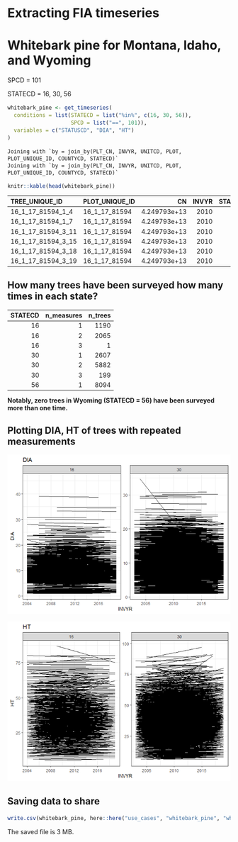 # Extracting FIA timeseries

# Whitebark pine for Montana, Idaho, and Wyoming

SPCD = 101

STATECD = 16, 30, 56

``` r
whitebark_pine <- get_timeseries(
  conditions = list(STATECD = list("%in%", c(16, 30, 56)),
                    SPCD = list("==", 101)),
  variables = c("STATUSCD", "DIA", "HT")
)
```

    Joining with `by = join_by(PLT_CN, INVYR, UNITCD, PLOT, PLOT_UNIQUE_ID, COUNTYCD, STATECD)`
    Joining with `by = join_by(PLT_CN, INVYR, UNITCD, PLOT, PLOT_UNIQUE_ID, COUNTYCD, STATECD)`

``` r
knitr::kable(head(whitebark_pine))
```

| TREE_UNIQUE_ID     | PLOT_UNIQUE_ID |           CN | INVYR | STATECD | COUNTYCD | UNITCD |  PLOT | SUBP | TREE | SPCD | STATUSCD |  DIA |  HT |
|:-------------------|:---------------|-------------:|------:|--------:|---------:|-------:|------:|-----:|-----:|-----:|---------:|-----:|----:|
| 16_1_17_81594_1_4  | 16_1_17_81594  | 4.249793e+13 |  2010 |      16 |       17 |      1 | 81594 |    1 |    4 |  101 |        1 | 16.7 |  47 |
| 16_1_17_81594_1_7  | 16_1_17_81594  | 4.249793e+13 |  2010 |      16 |       17 |      1 | 81594 |    1 |    7 |  101 |        2 | 13.8 |  36 |
| 16_1_17_81594_3_11 | 16_1_17_81594  | 4.249793e+13 |  2010 |      16 |       17 |      1 | 81594 |    3 |   11 |  101 |        2 |  9.0 |  28 |
| 16_1_17_81594_3_15 | 16_1_17_81594  | 4.249793e+13 |  2010 |      16 |       17 |      1 | 81594 |    3 |   15 |  101 |        2 | 10.5 |  32 |
| 16_1_17_81594_3_18 | 16_1_17_81594  | 4.249793e+13 |  2010 |      16 |       17 |      1 | 81594 |    3 |   18 |  101 |        2 |  7.7 |  32 |
| 16_1_17_81594_3_19 | 16_1_17_81594  | 4.249793e+13 |  2010 |      16 |       17 |      1 | 81594 |    3 |   19 |  101 |        2 |  6.9 |  22 |

## How many trees have been surveyed how many times in each state?

| STATECD | n_measures | n_trees |
|--------:|-----------:|--------:|
|      16 |          1 |    1190 |
|      16 |          2 |    2065 |
|      16 |          3 |       1 |
|      30 |          1 |    2607 |
|      30 |          2 |    5882 |
|      30 |          3 |     199 |
|      56 |          1 |    8094 |

**Notably, zero trees in Wyoming (STATECD = 56) have been surveyed more
than one time.**

## Plotting DIA, HT of trees with repeated measurements

![](WhitebarkPine_files/figure-commonmark/unnamed-chunk-4-1.png)

![](WhitebarkPine_files/figure-commonmark/unnamed-chunk-4-2.png)

## Saving data to share

``` r
write.csv(whitebark_pine, here::here("use_cases", "whitebark_pine", "whitebark_pine.csv"))
```

The saved file is 3 MB.
